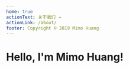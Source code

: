```yaml
---
home: true
actionText: 关于我们 →
actionLink: /about/
footer: Copyright © 2019 Mimo Huang
---
```


# Hello, I'm Mimo Huang!
